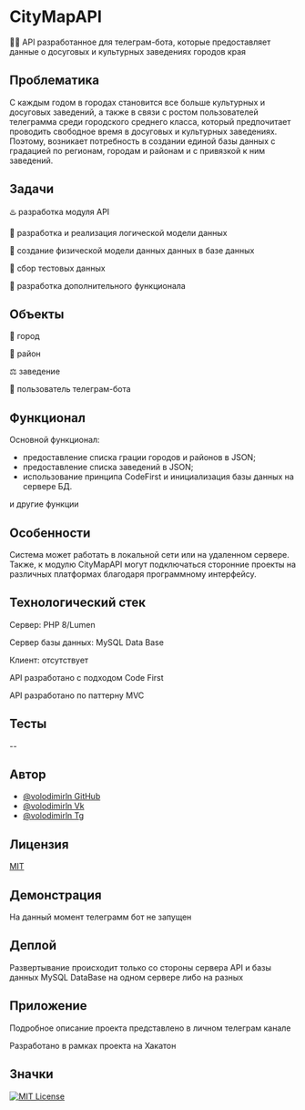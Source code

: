 # CityMapAPI 

👩‍💻 API разработанное для телеграм-бота, которые предоставляет данные о досуговых и культурных заведениях городов края

## Проблематика
С каждым годом в городах становится все больше культурных и досуговых заведений, а также в связи с ростом пользователей телеграмма среди городского среднего класса, который предпочитает проводить свободное время в досуговых и культурных заведениях. Поэтому, возникает потребность в создании единой базы данных с градацией по регионам, городам и районам и с привязкой к ним заведений.

## Задачи

♨️ разработка модуля API 

 📂 разработка и реализация логической модели данных

 🔗 создание физической модели данных данных в базе данных

🧪 сбор тестовых данных

🏃 разработка дополнительного функционала

## Объекты

👨 город

💼 район

⚖️ заведение

🔗 пользователь телеграм-бота


## Функционал

Основной функционал:
- предоставление списка грации городов и районов в JSON;
- предоставление списка заведений в JSON;
- использование принципа CodeFirst и инициализация базы данных на сервере БД.

и другие функции

## Особенности

Система может работать в локальной сети или на удаленном сервере. Также, к модулю CityMapAPI могут подключаться сторонние проекты на различных платформах благодаря программному интерфейсу.

## Технологический стек

Сервер: PHP 8/Lumen

Сервер базы данных: MySQL Data Base 

Клиент: отсутствует 

API разработано с подходом Code First

API разработано по паттерну MVC

## Тесты

--

## Автор
- [@volodimirln GitHub](https://github.com/volodimirln)
- [@volodimirln Vk](https://vk.com/volodimirln)
- [@volodimirln Tg](https://t.me/volodimirln)

## Лицензия

[MIT](https://choosealicense.com/licenses/mit/)


## Демонстрация

На данный момент телеграмм бот не запущен 

## Деплой

Развертывание происходит только со стороны сервера API и базы данных MySQL DataBase на одном сервере либо на разных

## Приложение

Подробное описание проекта представлено в личном телеграм канале

Разработано в рамках проекта на Хакатон

## Значки

[![MIT License](https://img.shields.io/badge/License-MIT-green.svg)](https://choosealicense.com/licenses/mit/)
